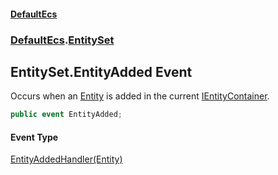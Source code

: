 #### [DefaultEcs](DefaultEcs.md 'DefaultEcs')
### [DefaultEcs](DefaultEcs.md#DefaultEcs 'DefaultEcs').[EntitySet](EntitySet.md 'DefaultEcs.EntitySet')
## EntitySet.EntityAdded Event
Occurs when an [Entity](Entity.md 'DefaultEcs.Entity') is added in the current [IEntityContainer](IEntityContainer.md 'DefaultEcs.IEntityContainer').  
```csharp
public event EntityAdded;
```
#### Event Type
[EntityAddedHandler(Entity)](EntityAddedHandler(Entity).md 'DefaultEcs.EntityAddedHandler(DefaultEcs.Entity)')
